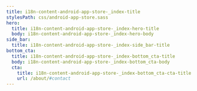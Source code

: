 ```yaml
---
title: i18n-content-android-app-store-_index-title
stylesPath: css/android-app-store.sass
hero:
  title: i18n-content-android-app-store-_index-hero-title
  body: i18n-content-android-app-store-_index-hero-body
side_bar:
  title: i18n-content-android-app-store-_index-side_bar-title
bottom_cta:
  title: i18n-content-android-app-store-_index-bottom_cta-title
  body: i18n-content-android-app-store-_index-bottom_cta-body
  cta:
    title: i18n-content-android-app-store-_index-bottom_cta-cta-title
    url: /about/#contact
---
```


